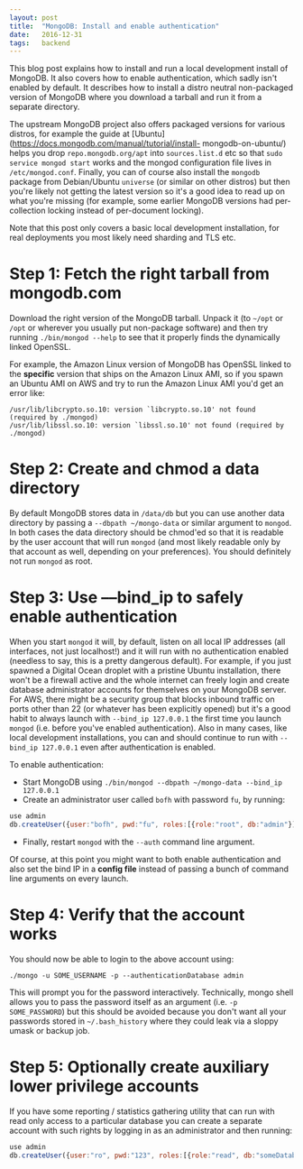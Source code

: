 ```yaml
---
layout: post
title:  "MongoDB: Install and enable authentication"
date:   2016-12-31
tags:   backend
---
```


This blog post explains how to install and run a local development install of
MongoDB. It also covers how to enable authentication, which sadly isn't enabled
by default. It describes how to install a distro neutral non-packaged version of
MongoDB where you download a tarball and run it from a separate directory.

The upstream MongoDB project also offers packaged versions for various distros,
for example the guide at
[Ubuntu](https://docs.mongodb.com/manual/tutorial/install- mongodb-on-ubuntu/)
helps you drop ```repo.mongodb.org/apt``` into ```sources.list.d``` etc so that
```sudo service mongod start``` works and the mongod configuration file lives in
```/etc/mongod.conf```. Finally, you can of course also install the
```mongodb``` package from Debian/Ubuntu ```universe``` (or similar on other
distros) but then you're likely not getting the latest version so it's a good
idea to read up on what you're missing (for example, some earlier MongoDB
versions had per-collection locking instead of per-document locking).

Note that this post only covers a basic local development installation, for real
deployments you most likely need sharding and TLS etc.

# Step 1: Fetch the right tarball from mongodb.com

Download the right version of the MongoDB tarball. Unpack it (to ```~/opt``` or
```/opt``` or wherever you usually put non-package software) and then try
running ```./bin/mongod --help``` to see that it properly finds the dynamically
linked OpenSSL.

For example, the Amazon Linux version of MongoDB has OpenSSL linked to the
**specific** version that ships on the Amazon Linux AMI, so if you spawn an
Ubuntu AMI on AWS and try to run the Amazon Linux AMI you'd get an error like:

```
/usr/lib/libcrypto.so.10: version `libcrypto.so.10' not found (required by ./mongod)
/usr/lib/libssl.so.10: version `libssl.so.10' not found (required by ./mongod)
```

# Step 2: Create and chmod a data directory

By default MongoDB stores data in ```/data/db``` but you can use another data
directory by passing a ```--dbpath ~/mongo-data``` or similar argument to
```mongod```. In both cases the data directory should be chmod'ed so that it is
readable by the user account that will run ```mongod``` (and most likely
readable only by that account as well, depending on your preferences). You
should definitely not run ```mongod``` as root.

# Step 3: Use &ndash;&ndash;bind_ip to safely enable authentication

When you start ```mongod``` it will, by default, listen on all local IP
addresses (all interfaces, not just localhost!) and it will run with no
authentication enabled (needless to say, this is a pretty dangerous default).
For example, if you just spawned a Digital Ocean droplet with a pristine Ubuntu
installation, there won't be a firewall active and the whole internet can freely
login and create database administrator accounts for themselves on your MongoDB
server. For AWS, there might be a security group that blocks inbound traffic on
ports other than 22 (or whatever has been explicitly opened) but it's a good
habit to always launch with ```--bind_ip 127.0.0.1``` the first time you launch
```mongod``` (i.e. before you've enabled authentication). Also in many cases,
like local development installations, you can and should continue to run with
```--bind_ip 127.0.0.1``` even after authentication is enabled.

To enable authentication:

* Start MongoDB using ```./bin/mongod --dbpath ~/mongo-data --bind_ip 127.0.0.1```
* Create an administrator user called ```bofh``` with password ```fu```, by running:

```js
use admin
db.createUser({user:"bofh", pwd:"fu", roles:[{role:"root", db:"admin"}]})
```

* Finally, restart ```mongod``` with the ```--auth``` command line argument.

Of course, at this point you might want to both enable authentication and also
set the bind IP in a **config file** instead of passing a bunch of command line
arguments on every launch.

# Step 4: Verify that the account works

You should now be able to login to the above account using:

```
./mongo -u SOME_USERNAME -p --authenticationDatabase admin
```

This will prompt you for the password interactively. Technically, mongo shell
allows you to pass the password itself as an argument (i.e. ```-p
SOME_PASSWORD```) but this should be avoided because you don't want all your
passwords stored in ```~/.bash_history``` where they could leak via a sloppy
umask or backup job.

# Step 5: Optionally create auxiliary lower privilege accounts

If you have some reporting / statistics gathering utility that can run with read
only access to a particular database you can create a separate account with such
rights by logging in as an administrator and then running:

```js
use admin
db.createUser({user:"ro", pwd:"123", roles:[{role:"read", db:"someDatabase"}]})
```

